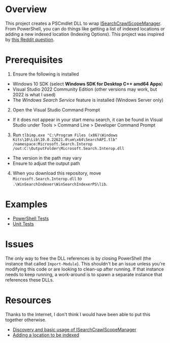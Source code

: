 # Overview
This project creates a PSCmdlet DLL to wrap [ISearchCrawlScopeManager](https://docs.microsoft.com/en-us/windows/win32/api/searchapi/nn-searchapi-isearchcrawlscopemanager). From PowerShell, you can do things like getting a list of indexed locations or adding a new indexed location (Indexing Options). This project was inspired by [this Reddit question](https://www.reddit.com/r/sysadmin/comments/xdis92/using_powershell_to_add_items_to_index_list/).

# Prerequisites
1. Ensure the following is installed
  - Windows 10 SDK (select **Windows SDK for Desktop C++ amd64 Apps**)
  - Visual Studio 2022 Community Edition (other versions may work, but 2022 is what I used)
  - The *Windows Search Service* feature is installed (Windows Server only)
2. Open the Visual Studio Command Prompt
  - If it does not appear in your start menu search, it can be found in Visual Studio under Tools > Command Line > Developer Command Prompt
3. Run `tlbimp.exe "C:\Program Files (x86)\Windows Kits\10\Lib\10.0.22621.0\um\x64\SearchAPI.tlb" /namespace:Microsoft.Search.Interop /out:C:\OutputFolder\Microsoft.Search.Interop.dll`
  - The version in the path may vary
  - Ensure to adjust the output path
4. When you download this repository, move `Microsoft.Search.Interop.dll` to `.\WinSearchIndexer\WinSearchIndexerPS\lib`.

# Examples
- [PowerShell Tests](./WinSearchIndexerPS/Test-WinSearchIndexer.ps1)
- [Unit Tests](./TestWinSearchIndexer)

# Issues
The only way to free the DLL references is by closing PowerShell (the instance that called `Import-Module`). This shouldn't be an issue unless you're modifying this code or are looking to clean-up after running. If that instance needs to keep running, a work-around is to spawn a separate instance that references these DLLs.

# Resources
Thanks to the Internet, I don't think I would have been able to put this together otherwise.
- [Discovery and basic usage of ISearchCrawlScopeManager](https://blog.ironmansoftware.com/daily-powershell/powershell-windows-search-index-status/)
- [Adding a location to be indexed](https://stackoverflow.com/a/13454571/1340075)
